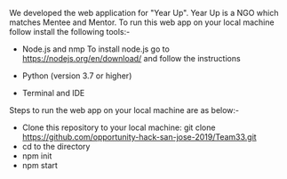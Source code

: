 We developed the web application for "Year Up". Year Up is a NGO which matches Mentee and Mentor. To run this web app on your local machine follow install the following tools:-
- Node.js and nmp
  To install node.js go to https://nodejs.org/en/download/ and follow the instructions 
  
- Python (version 3.7 or higher)
- Terminal and IDE

Steps to run the web app on your local machine are as below:-
- Clone this repository to your local machine: git clone https://github.com/opportunity-hack-san-jose-2019/Team33.git
- cd to the directory
- npm init
- npm start

